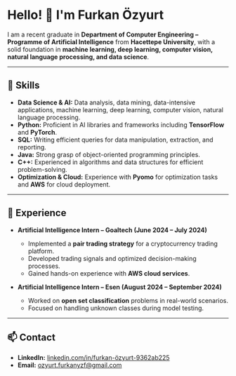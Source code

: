 # Hello! 👋 I'm Furkan Özyurt

I am a recent graduate in **Department of Computer Engineering – Programme of Artificial Intelligence** from **Hacettepe University**, with a solid foundation in **machine learning, deep learning, computer vision, natural language processing, and data science**.  

---

## 🚀 Skills

- **Data Science & AI:** Data analysis, data mining, data-intensive applications, machine learning, deep learning, computer vision, natural language processing.
- **Python:** Proficient in AI libraries and frameworks including **TensorFlow** and **PyTorch**.
- **SQL:** Writing efficient queries for data manipulation, extraction, and reporting.
- **Java:** Strong grasp of object-oriented programming principles.
- **C++:** Experienced in algorithms and data structures for efficient problem-solving.
- **Optimization & Cloud:** Experience with **Pyomo** for optimization tasks and **AWS** for cloud deployment.

---

## 💼 Experience

- **Artificial Intelligence Intern – Goaltech (June 2024 – July 2024)**  
  - Implemented a **pair trading strategy** for a cryptocurrency trading platform.  
  - Developed trading signals and optimized decision-making processes.  
  - Gained hands-on experience with **AWS cloud services**.  

- **Artificial Intelligence Intern – Esen (August 2024 – September 2024)**  
  - Worked on **open set classification** problems in real-world scenarios.  
  - Focused on handling unknown classes during model testing.

---

## 📫 Contact

- **LinkedIn:** [linkedin.com/in/furkan-özyurt-9362ab225](https://www.linkedin.com/in/furkan-%C3%B6zyurt-9362ab225/)  
- **Email:** [ozyurt.furkanyzf@gmail.com](mailto:ozyurt.furkanyzf@gmail.com)
